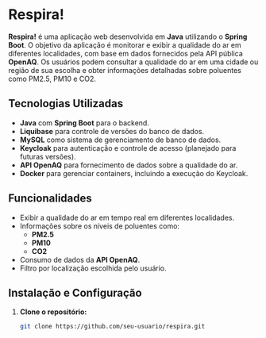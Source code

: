 # Respira!

**Respira!** é uma aplicação web desenvolvida em **Java** utilizando o **Spring Boot**. O objetivo da aplicação é monitorar e exibir a qualidade do ar em diferentes localidades, com base em dados fornecidos pela API pública **OpenAQ**. Os usuários podem consultar a qualidade do ar em uma cidade ou região de sua escolha e obter informações detalhadas sobre poluentes como PM2.5, PM10 e CO2.

## Tecnologias Utilizadas

- **Java** com **Spring Boot** para o backend.
- **Liquibase** para controle de versões do banco de dados.
- **MySQL** como sistema de gerenciamento de banco de dados.
- **Keycloak** para autenticação e controle de acesso (planejado para futuras versões).
- **API OpenAQ** para fornecimento de dados sobre a qualidade do ar.
- **Docker** para gerenciar containers, incluindo a execução do Keycloak.

## Funcionalidades

- Exibir a qualidade do ar em tempo real em diferentes localidades.
- Informações sobre os níveis de poluentes como:
  - **PM2.5**
  - **PM10**
  - **CO2**
- Consumo de dados da **API OpenAQ**.
- Filtro por localização escolhida pelo usuário.

## Instalação e Configuração

1. **Clone o repositório:**

   ```bash
   git clone https://github.com/seu-usuario/respira.git
